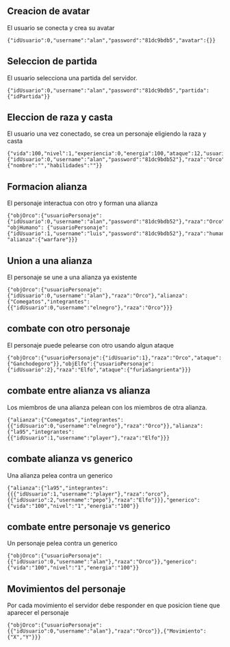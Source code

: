 ## Creacion de avatar
El usuario se conecta y crea su avatar
```
{"idUsuario":0,"username":"alan","password":"81dc9bdb5","avatar":{}}
```

## Seleccion de partida
El usuario selecciona una partida del servidor.
```
{"idUsuario":0,"username":"alan","password":"81dc9bdb5","partida":{"idPartida"}}
```

## Eleccion de raza y casta 
El usuario una vez conectado, se crea un personaje eligiendo la raza y casta
```
{"vida":100,"nivel":1,"experiencia":0,"energia":100,"ataque":12,"usuarioPersonaje":{"idUsuario":0,"username":"alan","password":"81dc9bdb52"},"raza":"Orco","casta":{"nombre":"","habilidades":""}}
```

## Formacion alianza
El personaje interactua con otro y forman una alianza
```
{"objOrco":{"usuarioPersonaje":{"idUsuario":0,"username":"alan","password":"81dc9bdb52"},"raza":"Orco"}, "objHumano": {"usuarioPersonaje":{"idUsuario":1,"username":"luis","password":"81dc9bdb52"},"raza":"humano", "alianza":{"warfare"}}}
```

## Union a una alianza
El personaje se une a una alianza ya existente
```
{"objOrco":{"usuarioPersonaje":{"idUsuario":0,"username":"alan"},"raza":"Orco"},"alianza":{"Comegatos","integrantes":{{"idUsuario":0,"username":"elnegro"},"raza":"Orco"}}}
```

## combate con otro personaje
El personaje puede pelearse con otro usando algun ataque
```
{"objOrco":{"usuarioPersonaje":{"idUsuario":1},"raza":"Orco","ataque":{"Ganchodegoro"}},"objElfo":{"usuarioPersonaje":{"idUsuario":2},"raza":"Elfo","ataque":{"furiaSangrienta"}}}
```

## combate entre alianza vs alianza
Los miembros de una alianza pelean con los miembros de otra alianza.
```
{"alianza":{"Comegatos","integrantes":{{"idUsuario":0,"username":"elnegro"},"raza":"Orco"}},"alianza":{"la95","integrantes":{{"idUsuario":1,"username":"player"},"raza":"Elfo"}}}
```

## combate alianza vs generico
Una alianza pelea contra un generico
```
{"alianza":{"la95","integrantes":{{{"idUsuario":1,"username":"player"},"raza":"orco"},{{"idUsuario":2,"username":"pepo"},"raza":"Elfo"}}},"generico":{"vida":"100","nivel":"1","energia":"100"}}
```

## combate entre personaje vs generico
Un personaje pelea contra un generico
```
{"objOrco":{"usuarioPersonaje":{{"idUsuario":0,"username":"alan"},"raza":"Orco"}},"generico":{"vida":"100","nivel":"1","energia":"100"}}
```

## Movimientos del personaje
Por cada movimiento el servidor debe responder en que posicion tiene que aparecer el personaje
```
{"objOrco":{"usuarioPersonaje":{{"idUsuario":0,"username":"alan"},"raza":"Orco"}},{"Movimiento":{"X","Y"}}}
```
